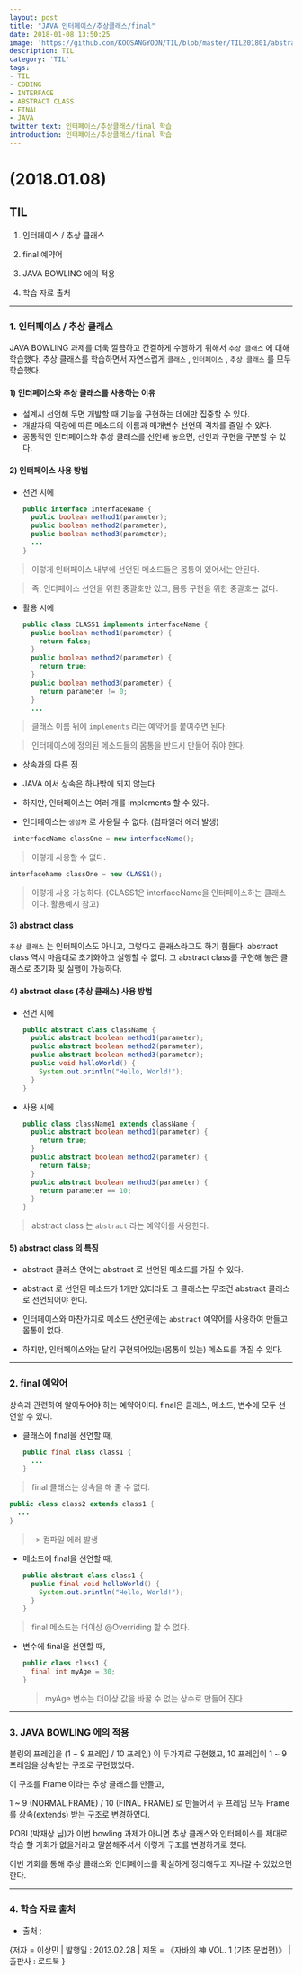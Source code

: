 ```yaml
---
layout: post
title: "JAVA 인터페이스/추상클래스/final"
date: 2018-01-08 13:50:25
image: 'https://github.com/KOOSANGYOON/TIL/blob/master/TIL201801/abstract.jpg?raw=true'
description: TIL
category: 'TIL'
tags:
- TIL
- CODING
- INTERFACE
- ABSTRACT CLASS
- FINAL
- JAVA
twitter_text: 인터페이스/추상클래스/final 학습
introduction: 인터페이스/추상클래스/final 학습
---
```


# (2018.01.08)

## TIL

1. 인터페이스 / 추상 클래스

2. final 예약어

3. JAVA BOWLING 에의 적용

4. 학습 자료 출처

---
### 1. 인터페이스 / 추상 클래스

JAVA BOWLING 과제를 더욱 깔끔하고 간결하게 수행하기 위해서 `추상 클래스` 에 대해 학습했다.
추상 클래스를 학습하면서 자연스럽게 `클래스` , `인터페이스` , `추상 클래스` 를 모두 학습했다.

#### 1) 인터페이스와 추상 클래스를 사용하는 이유
- 설계시 선언해 두면 개발할 때 기능을 구현하는 데에만 집중할 수 있다.
- 개발자의 역량에 따른 메소드의 이름과 매개변수 선언의 격차를 줄일 수 있다.
- 공통적인 인터페이스와 추상 클래스를 선언해 놓으면, 선언과 구현을 구분할 수 있다.

#### 2) 인터페이스 사용 방법
- 선언 시에
    ```java
    public interface interfaceName {
      public boolean method1(parameter);
      public boolean method2(parameter);
      public boolean method3(parameter);
      ...
    }
    ```
> 이렇게 인터페이스 내부에 선언된 메소드들은 몸통이 있어서는 안된다.

 > 즉, 인터페이스 선언을 위한 중괄호만 있고, 몸통 구현을 위한 중괄호는 없다.

- 활용 시에
    ```java
    public class CLASS1 implements interfaceName {
      public boolean method1(parameter) {
        return false;
      }
      public boolean method2(parameter) {
        return true;
      }
      public boolean method3(parameter) {
        return parameter != 0;
      }
      ...
    ```
> 클래스 이름 뒤에 `implements` 라는 예약어를 붙여주면 된다.

 > 인터페이스에 정의된 메소드들의 몸통을 반드시 만들어 줘야 한다.

- 상속과의 다른 점

 - JAVA 에서 상속은 하나밖에 되지 않는다.
 - 하지만, 인터페이스는 여러 개를 implements 할 수 있다.
 - 인터페이스는 `생성자` 로 사용될 수 없다.
   (컴파일러 에러 발생)

  ```java
   interfaceName classOne = new interfaceName();
  ```
  > 이렇게 사용할 수 없다.

  ```java
  interfaceName classOne = new CLASS1();
  ```
  > 이렇게 사용 가능하다. (CLASS1은 interfaceName을 인터페이스하는 클래스이다. 활용예시 참고)

#### 3) abstract class

`추상 클래스` 는 인터페이스도 아니고, 그렇다고 클래스라고도 하기 힘들다.
abstract class 역시 마음대로 초기화하고 실행할 수 없다.
그 abstract class를 구현해 놓은 클래스로 초기화 및 실행이 가능하다.

#### 4) abstract class (추상 클래스) 사용 방법

- 선언 시에

  ```java
  public abstract class className {
    public abstract boolean method1(parameter);
    public abstract boolean method2(parameter);
    public abstract boolean method3(parameter);
    public void helloWorld() {
      System.out.println("Hello, World!");
    }
  }
  ```

- 사용 시에

  ```java
  public class className1 extends className {
    public abstract boolean method1(parameter) {
      return true;
    }
    public abstract boolean method2(parameter) {
      return false;
    }
    public abstract boolean method3(parameter) {
      return parameter == 10;
    }
  }
  ```

 > abstract class 는 `abstract` 라는 예약어를 사용한다.

#### 5) abstract class 의 특징

- abstract 클래스 안에는 abstract 로 선언된 메소드를 가질 수 있다.

- abstract 로 선언된 메소드가 1개만 있더라도 그 클래스는 무조건 abstract 클래스로 선언되어야 한다.

- 인터페이스와 마찬가지로 메소드 선언문에는 `abstract` 예약어를 사용하여 만들고 몸통이 없다.

- 하지만, 인터페이스와는 달리 구현되어있는(몸통이 있는) 메소드를 가질 수 있다.

---
### 2. final 예약어

상속과 관련하여 알아두어야 하는 예약어이다. final은 클래스, 메소드, 변수에 모두 선언할 수 있다.

- 클래스에 final을 선언할 때,

  ```java
  public final class class1 {
    ...
  }
  ```

 > final 클래스는 상속을 해 줄 수 없다.

  ```java
  public class class2 extends class1 {
    ...
  }
  ```

  > -> 컴파일 에러 발생

- 메소드에 final을 선언할 때,

  ```java
  public abstract class class1 {
    public final void helloWorld() {
      System.out.println("Hello, World!");
    }
  }
  ```

 > final 메소드는 더이상 @Overriding 할 수 없다.

- 변수에 final을 선언할 때,

  ```java
  public class class1 {
    final int myAge = 30;
  }
  ```

  > myAge 변수는 더이상 값을 바꿀 수 없는 상수로 만들어 진다.

---
### 3. JAVA BOWLING 에의 적용

볼링의 프레임을 (1 ~ 9 프레임 / 10 프레임) 이 두가지로 구현했고,
10 프레임이 1 ~ 9 프레임을 상속받는 구조로 구현했었다.

이 구조를 Frame 이라는 추상 클래스를 만들고,

1 ~ 9 (NORMAL FRAME) / 10 (FINAL FRAME) 로 만들어서 두 프레임 모두 Frame를
상속(extends) 받는 구조로 변경하였다.

POBI (박재상 님)가 이번 bowling 과제가 아니면 추상 클래스와 인터페이스를 제대로 학습 할 기회가 없을거라고 말씀해주셔서 이렇게 구조를 변경하기로 했다.

이번 기회를 통해 추상 클래스와 인터페이스를 확실하게 정리해두고 지나갈 수 있었으면 한다.

---
### 4. 학습 자료 출처

- 출처 :

 {저자 = 이상민 | 발행일 : 2013.02.28 | 제목 = 《자바의 神 VOL. 1 (기초 문법편)》 | 출판사 : 로드북 }
